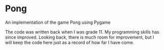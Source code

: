 # Pong
An implementation of the game Pong using Pygame

The code was written back when I was grade 11. My programming skills has since improved. Looking back, there is much room for improvement, but I will keep the code here just as a record of how far I have come.
